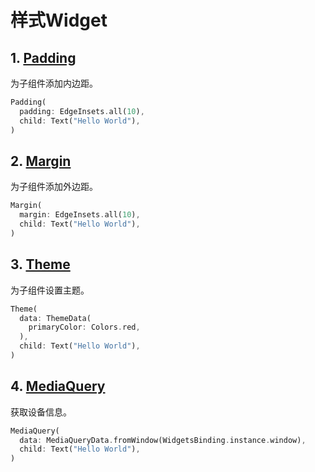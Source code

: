 # 样式Widget

## 1. [Padding](https://api.flutter.dev/flutter/widgets/Padding-class.html)

为子组件添加内边距。

```dart
Padding(
  padding: EdgeInsets.all(10),
  child: Text("Hello World"),
)
```

## 2. [Margin](https://api.flutter.dev/flutter/widgets/Margin-class.html)

为子组件添加外边距。

```dart
Margin(
  margin: EdgeInsets.all(10),
  child: Text("Hello World"),
)
```

## 3. [Theme](https://api.flutter.dev/flutter/widgets/Theme-class.html)

为子组件设置主题。

```dart
Theme(
  data: ThemeData(
    primaryColor: Colors.red,
  ),
  child: Text("Hello World"),
)
```

## 4. [MediaQuery](https://api.flutter.dev/flutter/widgets/MediaQuery-class.html)

获取设备信息。

```dart
MediaQuery(
  data: MediaQueryData.fromWindow(WidgetsBinding.instance.window),
  child: Text("Hello World"),
)
```
